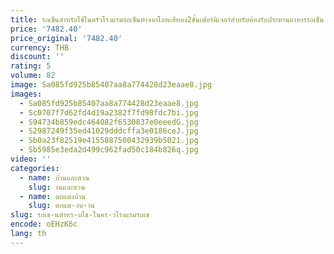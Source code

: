 ```yaml
---
title: รถเข็นสำหรับใช้ในครัวโรงแรมรถเข็นทำจากโลหะสีทอง2ชั้นเฟอร์นิเจอร์สำหรับห้องรับประทานอาหารรถเข็น
price: '7482.40'
price_original: '7482.40'
currency: THB
discount: ''
rating: 5
volume: 82
image: Sa085fd925b85407aa8a774428d23eaae8.jpg
images:
  - Sa085fd925b85407aa8a774428d23eaae8.jpg
  - Sc0707f7d62fd4d19a2382f7fd98fdc7bi.jpg
  - S94734b859edc464082f6530837e0eeedG.jpg
  - S2987249f35ed41029dddcffa3e0186ceJ.jpg
  - Sb0a23f82519e4155887500432939b5021.jpg
  - Sb5985e3eda2d499c962fad50c184b826q.jpg
video: ''
categories:
  - name: บ้านและสวน
    slug: านและสวน
  - name: ตกแต่งบ้าน
    slug: ตกแต-งบ-าน
slug: รถเข-นสำหร-บใช-ในคร-วโรงแรมรถเข
encode: oEHzK6c
lang: th
---
```

  